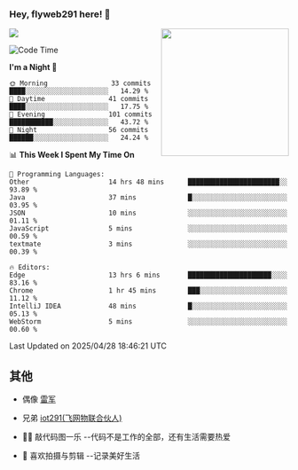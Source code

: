 ### Hey, flyweb291 here! 👋

![](https://metrics.lecoq.io/cherry291?template=classic&config.timezone=Asia%2FShanghai)
<img align='right' src="https://media.giphy.com/media/M9gbBd9nbDrOTu1Mqx/giphy.gif" width="230">
<!-- ![](https://github-readme-stats-ouuan.vercel.app/api?username=flyweb291&theme=dark&show_icons=true) -->

<!--START_SECTION:waka-->
![Code Time](http://img.shields.io/badge/Code%20Time-1%2C168%20hrs%2010%20mins-blue)

**I'm a Night 🦉** 

```text
🌞 Morning                33 commits          ████░░░░░░░░░░░░░░░░░░░░░   14.29 % 
🌆 Daytime                41 commits          ████░░░░░░░░░░░░░░░░░░░░░   17.75 % 
🌃 Evening                101 commits         ███████████░░░░░░░░░░░░░░   43.72 % 
🌙 Night                  56 commits          ██████░░░░░░░░░░░░░░░░░░░   24.24 % 
```


📊 **This Week I Spent My Time On** 

```text
💬 Programming Languages: 
Other                    14 hrs 48 mins      ███████████████████████░░   93.89 % 
Java                     37 mins             █░░░░░░░░░░░░░░░░░░░░░░░░   03.95 % 
JSON                     10 mins             ░░░░░░░░░░░░░░░░░░░░░░░░░   01.11 % 
JavaScript               5 mins              ░░░░░░░░░░░░░░░░░░░░░░░░░   00.59 % 
textmate                 3 mins              ░░░░░░░░░░░░░░░░░░░░░░░░░   00.39 % 

🔥 Editors: 
Edge                     13 hrs 6 mins       █████████████████████░░░░   83.16 % 
Chrome                   1 hr 45 mins        ███░░░░░░░░░░░░░░░░░░░░░░   11.12 % 
IntelliJ IDEA            48 mins             █░░░░░░░░░░░░░░░░░░░░░░░░   05.13 % 
WebStorm                 5 mins              ░░░░░░░░░░░░░░░░░░░░░░░░░   00.60 % 
```


 Last Updated on 2025/04/28 18:46:21 UTC
<!--END_SECTION:waka-->

<!--
**flyweb291/数字游牧人** is a ✨ _special_ ✨ repository because its `README.md` (this file) appears on your GitHub profile.

Here are some ideas to get you started:

- 🔭 I’m currently working on ...
- 🌱 I’m currently learning ...
- 👯 I’m looking to collaborate on ...
- 🤔 I’m looking for help with ...
- 💬 Ask me about ...
- 📫 How to reach me: ...
- 😄 Pronouns: ...
- ⚡ Fun fact: ...
-->

 ## 其他
 
- 偶像 [雷军](https://weibo.com/u/1749127163)
- 兄弟 [iot291(飞网物联合伙人)](https://github.com/iot291)

- 👨‍💻 敲代码图一乐    --代码不是工作的全部，还有生活需要热爱
- 🎥 喜欢拍摄与剪辑  --记录美好生活

